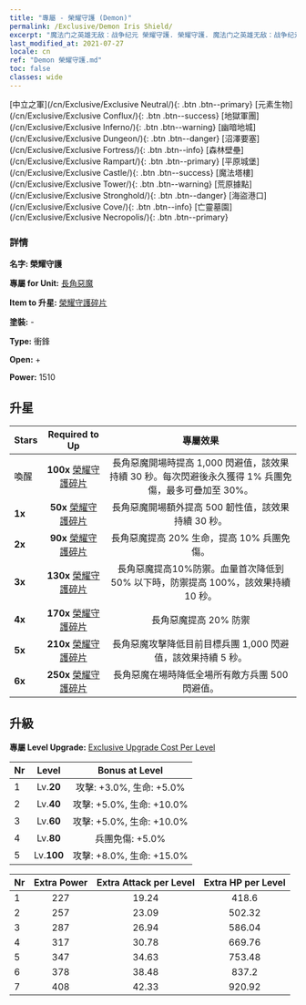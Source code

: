 ```yaml
---
title: "專屬 - 榮耀守護 (Demon)"
permalink: /Exclusive/Demon Iris Shield/
excerpt: "魔法门之英雄无敌：战争纪元 榮耀守護. 榮耀守護. 魔法门之英雄无敌：战争纪元 專屬 榮耀守護. 長角惡魔 專屬."
last_modified_at: 2021-07-27
locale: cn
ref: "Demon 榮耀守護.md"
toc: false
classes: wide
---
```

 [中立之軍](/cn/Exclusive/Exclusive Neutral/){: .btn .btn--primary} [元素生物](/cn/Exclusive/Exclusive Conflux/){: .btn .btn--success} [地獄軍團](/cn/Exclusive/Exclusive Inferno/){: .btn .btn--warning} [幽暗地城](/cn/Exclusive/Exclusive Dungeon/){: .btn .btn--danger} [沼澤要塞](/cn/Exclusive/Exclusive Fortress/){: .btn .btn--info} [森林壁壘](/cn/Exclusive/Exclusive Rampart/){: .btn .btn--primary} [平原城堡](/cn/Exclusive/Exclusive Castle/){: .btn .btn--success} [魔法塔樓](/cn/Exclusive/Exclusive Tower/){: .btn .btn--warning} [荒原據點](/cn/Exclusive/Exclusive Stronghold/){: .btn .btn--danger} [海盜港口](/cn/Exclusive/Exclusive Cove/){: .btn .btn--info} [亡靈墓園](/cn/Exclusive/Exclusive Necropolis/){: .btn .btn--primary} 

### 詳情
 **名字: 榮耀守護** 

 **專屬 for Unit:** [長角惡魔](/cn/units/Demon/) 

 **Item to 升星:** [榮耀守護碎片](/cn/Items/con_913/)

 **塗裝:** -

 **Type:** 衝鋒

 **Open:** +

 **Power:** 1510

## 升星

  |     Stars    |  Required to Up | 專屬效果 |
  |:-------------|:---------------:|:---------------:|
  |  喚醒  | **100x** [榮耀守護碎片](/cn/Items/con_913/) | 長角惡魔開場時提高 1,000 閃避值，該效果持續 30 秒。每次閃避後永久獲得 1% 兵團免傷，最多可疊加至 30%。 |
  | **1x** <i class="fas fa-star"/> | **50x** [榮耀守護碎片](/cn/Items/con_913/) | 長角惡魔開場額外提高 500 韌性值，該效果持續 30 秒。 |
  | **2x** <i class="fas fa-star"/> | **90x** [榮耀守護碎片](/cn/Items/con_913/) | 長角惡魔提高 20% 生命，提高 10% 兵團免傷。 |
  | **3x** <i class="fas fa-star"/> | **130x** [榮耀守護碎片](/cn/Items/con_913/) | 長角惡魔提高10%防禦。血量首次降低到 50% 以下時，防禦提高 100%，該效果持續 10 秒。 |
  | **4x** <i class="fas fa-star"/> | **170x** [榮耀守護碎片](/cn/Items/con_913/) | 長角惡魔提高 20% 防禦 |
  | **5x** <i class="fas fa-star"/> | **210x** [榮耀守護碎片](/cn/Items/con_913/) | 長角惡魔攻擊降低目前目標兵團 1,000 閃避值，該效果持續 5 秒。 |
  | **6x** <i class="fas fa-star"/> | **250x** [榮耀守護碎片](/cn/Items/con_913/) | 長角惡魔在場時降低全場所有敵方兵團 500 閃避值。 |


## 升級
 **專屬 Level Upgrade:** [Exclusive Upgrade Cost Per Level](/Exclusive/ExclusiveUpgradeCostPerLevel/)

  |  Nr  |   Level  | Bonus at Level |
  |:-----|:--------:|:--------------:|
  | 1 | Lv.**20** | 攻擊: +3.0%, 生命: +5.0% |
  | 2 | Lv.**40** | 攻擊: +5.0%, 生命: +10.0% |
  | 3 | Lv.**60** | 攻擊: +5.0%, 生命: +10.0% |
  | 4 | Lv.**80** | 兵團免傷: +5.0% |
  | 5 | Lv.**100** | 攻擊: +8.0%, 生命: +15.0% |


  |  Nr  |  Extra Power | Extra Attack per Level | Extra HP per Level |
  |:-----|:--------:|:--------:|:--------:|
  | 1 | 227 | 19.24 | 418.6 |
  | 2 | 257 | 23.09 | 502.32 |
  | 3 | 287 | 26.94 | 586.04 |
  | 4 | 317 | 30.78 | 669.76 |
  | 5 | 347 | 34.63 | 753.48 |
  | 6 | 378 | 38.48 | 837.2 |
  | 7 | 408 | 42.33 | 920.92 |


